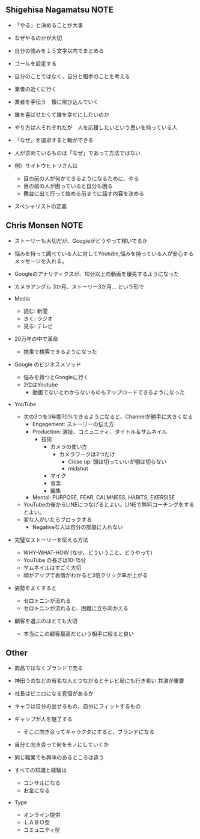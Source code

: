 
## Shigehisa Nagamatsu NOTE

* 「やる」と決めることが大事
* なぜやるのかが大切
* 自分の強みを１５文字以内でまとめる
* ゴールを設定する
* 自分のことではなく、自分と相手のことを考える
* 業者の近くに行く
* 業者を手伝う　懐に飛び込んでいく

* 誰を喜ばせたくて誰を幸せにしたいのか
* やり方は人それぞれだが　人を応援したいという思いを持っている人
* 「なぜ」を追求すると軸ができる
* 人が求めているものは「なぜ」であって方法ではない

* 例）サイトウヒトリさんは
    * 目の前の人が何かできるようになるために、やる
    * 目の前の人が困っていると自分も困る
    * 舞台に出て行って始める前までに話す内容を決める

* スペシャリストの定義


## Chris Monsen NOTE

* ストーリーも大切だが、Googleがどうやって稼いでるか
* 悩みを持って調べている人に対してYoutube,悩みを持っている人が安心するメッセージを入れる。
* Googleのアナリティクスが、10分以上の動画を優先するようになった
* カメラアングル 3か月、ストーリー3か月... という形で
* Media 
    * 読む: 新聞
    * きく: ラジオ
    * 見る: テレビ
* 20万年の中で革命
    * 携帯で検索できるようになった
* Google のビジネスメソッド
    * 悩みを持つとGoogleに行く
    * 2位はYoutube
        * 動画でないとわからないものもアップロードできるようになった
* YouTube
    * 次の3つを3年間70%できるようになると、Channelが勝手に大きくなる
        * Engagement: ストーリーの伝え方
        * Production: 演技、コミュニティ、タイトル＆サムネイル
            * 技術
                * カメラの使い方
                    * カメラワークは2つだけ
                        * Close up: 頭は切っていいが顎は切らない
                        * midshot
                * マイク
                * 音楽
                * 編集
        * Mental: PURPOSE, FEAR, CALMNESS, HABITS, EXERSISE
    * YouTubeの後からLINEにつなげるとよい。LINEで無料コーチングをするとよい。
    * 変な人がいたらブロックする
        * Negativeな人は自分の部屋に入れない
* 完璧なストーリーを伝える方法
    * WHY-WHAT-HOW (なぜ、どういうこと、どうやって)
    * YouTube の長さは10-15分
    * サムネイルはすごく大切
    * 顔がアップで表情がわかると3倍クリック率が上がる

* 姿勢をよくすると
    * セロトニンが流れる
    * セロトニンが流れると、困難に立ち向かえる
* 顧客を選ぶのはとても大切
    * 本当にこの顧客最高だという相手に絞ると良い

## Other

* 商品ではなくブランドで売る
* 神田うのなどの有名な人とつながるとテレビ局にも行き易い 共演が重要

* 社長はピエロになる覚悟があるか
* キャラは自分の出せるもの、自分にフィットするもの
* ギャップが人を魅了する
    * そこに向き合ってキャラクタにすると、ブランドになる
* 自分と向き合って何をモノにしていくか

* 同じ職業でも興味のあるところは違う
* すべての知識と経験は
    * コンサルになる
    * お金になる
* Type
    * オンライン提供
    * ＬＡＢＯ型
    * コミュニティ型
